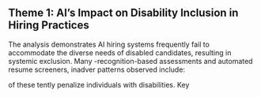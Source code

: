 ## Theme 1: AI’s Impact on Disability Inclusion in Hiring Practices

The analysis demonstrates AI hiring systems frequently fail to accommodate the diverse needs of disabled candidates, resulting in systemic exclusion. Many -recognition-based assessments and automated resume screeners, inadver patterns observed include:

of these tently penalize individuals with disabilities. Key